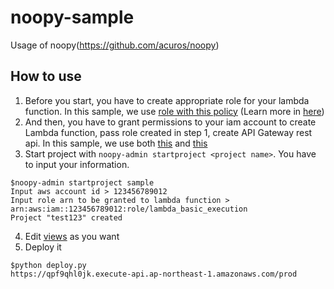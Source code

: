 # noopy-sample
Usage of noopy(https://github.com/acuros/noopy)

## How to use
1. Before you start, you have to create appropriate role for your lambda function. In this sample, we use [role with this policy](./sample_exec_role_policy.json) (Learn more in [here](https://docs.aws.amazon.com/lambda/latest/dg/intro-permission-model.html#lambda-intro-execution-role))
2. And then, you have to grant permissions to your iam account to create Lambda function, pass role created in step 1, create API Gateway rest api. In this sample, we use both [this](./sample_user_policy1.json) and [this](./sample_user_policy2.json)
3. Start project with ``noopy-admin startproject <project name>``. You have to input your information.

  ```
  $noopy-admin startproject sample
  Input aws account id > 123456789012
  Input role arn to be granted to lambda function > arn:aws:iam::123456789012:role/lambda_basic_execution
  Project "test123" created
  ```
  
4. Edit [views](./src/views.py) as you want
5. Deploy it

  ```
  $python deploy.py
  https://qpf9qhl0jk.execute-api.ap-northeast-1.amazonaws.com/prod
  ```
  
